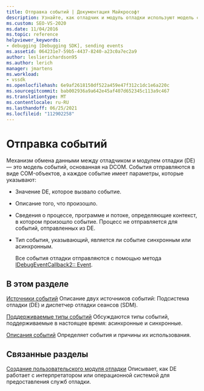 ```yaml
---
title: Отправка событий | Документация Майкрософт
description: Узнайте, как отладчик и модуль отладки используют модель событий на основе DCOM. События отправляются в виде COM-объектов.
ms.custom: SEO-VS-2020
ms.date: 11/04/2016
ms.topic: reference
helpviewer_keywords:
- debugging [Debugging SDK], sending events
ms.assetid: 064231e7-59b5-4437-8240-a23c0a7ec2a9
author: leslierichardson95
ms.author: lerich
manager: jmartens
ms.workload:
- vssdk
ms.openlocfilehash: 6e9af2618150df522a459e47f312c1dc1e6a220c
ms.sourcegitcommit: bab002936a9a642e45af407d652345c113a9c467
ms.translationtype: MT
ms.contentlocale: ru-RU
ms.lasthandoff: 06/25/2021
ms.locfileid: "112902258"
---
```

# <a name="send-events"></a>Отправка событий
Механизм обмена данными между отладчиком и модулем отладки (DE) — это модель событий, основанная на DCOM. События отправляются в виде COM-объектов, а каждое событие имеет параметры, которые указывают:

- Значение DE, которое вызвало событие.

- Описание того, что произошло.

- Сведения о процессе, программе и потоке, определяющие контекст, в котором произошло событие. Процесс не отправляется для событий, отправленных из DE.

- Тип события, указывающий, является ли событие синхронным или асинхронным.

  Все события отладки отправляются с помощью метода [IDebugEventCallback2:: Event](../../extensibility/debugger/reference/idebugeventcallback2-event.md).

## <a name="in-this-section"></a>В этом разделе
 [Источники событий](../../extensibility/debugger/event-sources-visual-studio-sdk.md) Описание двух источников событий: Подсистема отладки (DE) и диспетчер отладки сеансов (SDM).

 [Поддерживаемые типы событий](../../extensibility/debugger/supported-event-types.md) Обсуждаются типы событий, поддерживаемые в настоящее время: асинхронные и синхронные.

 [Описания событий](../../extensibility/debugger/event-descriptions.md) Определяет события и причины их использования.

## <a name="related-sections"></a>Связанные разделы
 [Создание пользовательского модуля отладки](../../extensibility/debugger/creating-a-custom-debug-engine.md) Описывает, как DE работает с интерпретатором или операционной системой для предоставления служб отладки.

